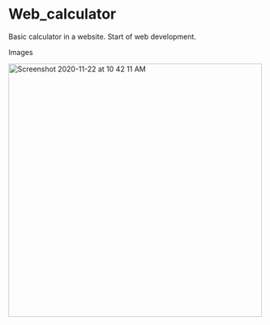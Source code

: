 # Web_calculator
Basic calculator in  a website.
Start of web development.

Images

<img width="500" alt="Screenshot 2020-11-22 at 10 42 11 AM" src="https://user-images.githubusercontent.com/56930410/99895723-76dc9a80-2caf-11eb-9d5e-351fa6f5592f.png">
